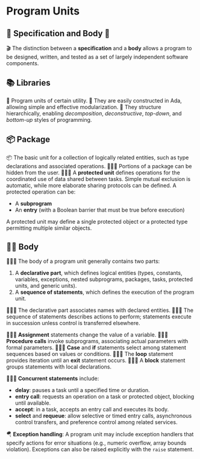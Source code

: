 # Program Units

## 🦾 Specification and Body 💪

🎬 The distinction between a **specification** and a **body** allows a program to be designed, written, and tested as a set of largely independent software components.

## 📚 Libraries

📕 Program units of certain utility.
📇 They are easily constructed in Ada, allowing simple and effective modularization.
📑 They structure hierarchically, enabling *decomposition*, *deconstructive*, *top-down*, and *bottom-up* styles of programming.

## 📦 Package

📦 The basic unit for a collection of logically related entities, such as type declarations and associated operations.
👩🏻‍🔧 Portions of a package can be hidden from the user.
👩🏻‍✈️ A **protected unit** defines operations for the coordinated use of data shared between tasks. Simple mutual exclusion is automatic, while more elaborate sharing protocols can be defined. A protected operation can be:

* A **subprogram**
* An **entry** (with a Boolean barrier that must be true before execution)

A protected unit may define a single protected object or a protected type permitting multiple similar objects.

## 🏋️‍♀️ Body

🤸🏻‍♀️ The body of a program unit generally contains two parts:

1. A **declarative part**, which defines logical entities (types, constants, variables, exceptions, nested subprograms, packages, tasks, protected units, and generic units).
2. A **sequence of statements**, which defines the execution of the program unit.

🧘🏻‍♀️ The declarative part associates names with declared entities.
🏌🏻‍♀️ The sequence of statements describes actions to perform; statements execute in succession unless control is transferred elsewhere.

⛹🏻‍♀️ **Assignment** statements change the value of a variable.
🚴🏻‍♀️ **Procedure calls** invoke subprograms, associating actual parameters with formal parameters.
🧗🏻‍♀️ **Case** and **if** statements select among statement sequences based on values or conditions.
🚴🏻‍♀️ The **loop** statement provides iteration until an **exit** statement occurs.
🏊🏻‍♀️ A **block** statement groups statements with local declarations.

🚣🏻‍♀️ **Concurrent statements** include:

* **delay**: pauses a task until a specified time or duration.
* **entry call**: requests an operation on a task or protected object, blocking until available.
* **accept**: in a task, accepts an entry call and executes its body.
* **select** and **requeue**: allow selective or timed entry calls, asynchronous control transfers, and preference control among related services.

🪂 **Exception handling**: A program unit may include exception handlers that specify actions for error situations (e.g., numeric overflow, array bounds violation). Exceptions can also be raised explicitly with the `raise` statement.
